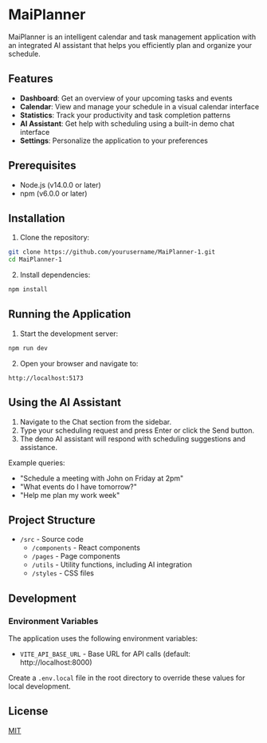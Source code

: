 # MaiPlanner

MaiPlanner is an intelligent calendar and task management application with an integrated AI assistant that helps you efficiently plan and organize your schedule.

## Features

- **Dashboard**: Get an overview of your upcoming tasks and events
- **Calendar**: View and manage your schedule in a visual calendar interface
- **Statistics**: Track your productivity and task completion patterns
- **AI Assistant**: Get help with scheduling using a built-in demo chat interface
- **Settings**: Personalize the application to your preferences

## Prerequisites

- Node.js (v14.0.0 or later)
- npm (v6.0.0 or later)

## Installation

1. Clone the repository:

```bash
git clone https://github.com/yourusername/MaiPlanner-1.git
cd MaiPlanner-1
```

2. Install dependencies:

```bash
npm install
```

## Running the Application

1. Start the development server:

```bash
npm run dev
```

2. Open your browser and navigate to:

```
http://localhost:5173
```

## Using the AI Assistant

1. Navigate to the Chat section from the sidebar.
2. Type your scheduling request and press Enter or click the Send button.
3. The demo AI assistant will respond with scheduling suggestions and assistance.

Example queries:
- "Schedule a meeting with John on Friday at 2pm"
- "What events do I have tomorrow?"
- "Help me plan my work week"

## Project Structure

- `/src` - Source code
  - `/components` - React components
  - `/pages` - Page components
  - `/utils` - Utility functions, including AI integration
  - `/styles` - CSS files

## Development

### Environment Variables

The application uses the following environment variables:

- `VITE_API_BASE_URL` - Base URL for API calls (default: http://localhost:8000)

Create a `.env.local` file in the root directory to override these values for local development.

## License

[MIT](LICENSE)